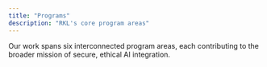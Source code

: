 ```yaml
---
title: "Programs"
description: "RKL's core program areas"
---
```


Our work spans six interconnected program areas, each contributing to the broader mission of secure, ethical AI integration.

